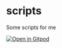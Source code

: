 # scripts
Some scripts for me

[![Open in Gitpod](https://gitpod.io/button/open-in-gitpod.svg)](https://gitpod.io/#https://github.com/cartermp/scripts)
